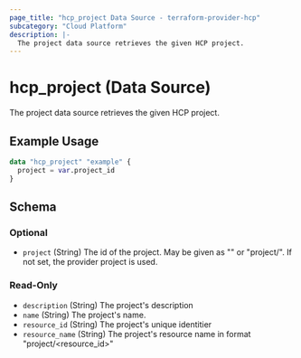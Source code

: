 ```yaml
---
page_title: "hcp_project Data Source - terraform-provider-hcp"
subcategory: "Cloud Platform"
description: |-
  The project data source retrieves the given HCP project.
---
```


# hcp_project (Data Source)

The project data source retrieves the given HCP project.

## Example Usage

```terraform
data "hcp_project" "example" {
  project = var.project_id
}
```

<!-- schema generated by tfplugindocs -->
## Schema

### Optional

- `project` (String) The id of the project. May be given as "<id>" or "project/<id>". If not set, the provider project is used.

### Read-Only

- `description` (String) The project's description
- `name` (String) The project's name.
- `resource_id` (String) The project's unique identitier
- `resource_name` (String) The project's resource name in format "project/<resource_id>"
